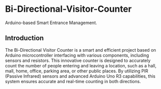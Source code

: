 # Bi-Directional-Visitor-Counter
Arduino-based Smart Entrance Management.

## Introduction
The Bi-Directional Visitor Counter is a smart and efficient project based on Arduino microcontroller interfacing with various components, including sensors and resistors. This innovative counter is designed to accurately count the number of people entering and leaving a location, such as a hall, mall, home, office, parking area, or other public places. By utilizing PIR (Passive Infrared) sensors and advanced Arduino Uno R3 capabilities, this system ensures accurate and real-time counting in both directions.
